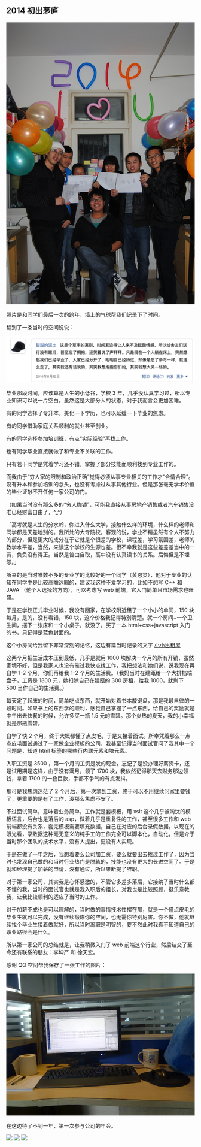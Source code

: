 ## 2014 初出茅庐

![](./2014/1.jpeg)

照片是和同学们最后一次的跨年，墙上的气球帮我们记录下了时间。

翻到了一条当时的空间说说：

![](./2014/2.png)

毕业那段时间，应该算是人生的小低谷，学校 3 年，几乎没认真学习过，所以专业知识可以说一片空白。虽然这是大部分人的状态，对于我而言会更加困难。

有的同学选择了专升本，美化一下学历，也可以延缓一下毕业的焦虑。

有的同学借助家庭关系顺利的就业甚至创业。

有的同学选择参加培训班，有点“实际经验”再找工作。

也有同学毕业直接就做了和专业不关联的工作。

只有若干同学是凭着学习还不错，掌握了部分技能而顺利找到专业工作的。

而我由于“穷人家的限制和政治正确”觉得必须从事专业相关的工作才“合情合理”。没有升本和参加培训的念头，也没有考虑过从事其他行业。但是那张毫无学术价值的毕业证敲不开任何一家公司的门。

（如果当时没有那么多的“穷人枷锁”，可能我直接从事房地产销售或者汽车销售没准已经财富自由了，^\_^）

「高考就是人生的分水岭，你进入什么大学，接触什么样的环境，什么样的老师和同学都是天差地别的。我所处的大专院校，客观的说，学业不精虽然有个人不努力的部分，但是更大的成分在于它就是个很差的学校，课程差，学习氛围差，老师的教学水平差，当然，来读这个学校的生源也差。很不幸我就是这些差差差当中的一员，负负没有得正。当然是咎由自取，高中没有认真读书的关系。后悔但是不埋怨。」

所幸的是当时唯数不多的专业学的比较好的一个同学（黄恩灵），他对于专业的认知在同学中是比较高瞻远瞩的，建议我这种不爱学习的，比如不想写 C++ 和 JAVA （他个人选择的方向），可以考虑写 web 前端，它入门简单且市场需求也旺盛。

于是在学校正式毕业时候，我没有回家，在学校附近租了一个小小的单间，150 块每月，是的，没有看错，150 块，这个价格我记得特别清楚。就一个房间+一个卫生间，摆下一张床和一个小桌子，就没了。买了一本 html+css+javascript 入门的书，只记得是蓝色封面的。

这个小房间给我留下非常深刻的记忆，这边有篇当时记录的文字 [小小出租屋](../../2014/小小出租屋.md)

这两个月把生活成本压到最低，几乎是就用 1000 块解决一个月的所有开销，虽然家境不好，但是我家人也没有催过我快点找工作，我把想法和她们说，说我现在再自学 1-2 个月，你们再给我 1-2 个月的生活费。（我妈当时在建瓯给一个大排档端盘子，工资是 1800 元，她扣除自己在建瓯的 300 房租，给我 1000，就剩下 500 当作自己的生活费。）

每天定了起床的时间，简单吃点东西，就开始对着书本敲键盘，那是我最自律的一段时间。如果书上的东西学的顺利，感觉自己掌握了一点东西，给自己的奖励就是中午出去快餐的时候，允许多买一瓶 1.5 元的雪碧。那个炎热的夏天，我的小幸福就是那瓶雪碧。

自学了快 2 个月，终于大概都懂了点皮毛，于是又接着面试。所幸凭着那么一点点皮毛面试通过了一家做企业模板的公司，我甚至记得当时面试官问了我其中一个问题是，知道 html 标签的哪些行内联元素和块元素。

入职工资是 3500 ，第一个月的工资是发的现金，忘记了是没办理好薪资卡，还是试用期是这样，由于没有满月，领了 1700 块，我依然记得那天去财务那边领钱，拿着 1700 的一叠巨款，手都不争气的有点发抖。

那可是我焦虑迷茫了 2 个月后，第一次拿到工资，终于可以不用继续问家里要钱了，更重要的是有了工作，没那么焦虑不安了。

不过面试简单，意味着业务简单，工作就是套模板，用 xslt 这个几乎被淘汰的模板语言，后台也是落后的 asp，做着几乎是重复性的工作，甚至很多工作和 web 前端都没有关系，套完模板需要填充数据，自己在对应的后台录假数据。以现在的眼光看，录数据这种毫无意义的纯手工的工作完全可以脚本化，自动化，但是介于当时那个团队的技术水平，没有人提出，更没有人实现。

于是在做了一年之后，我想着要么公司加工资，要么就要出去找过工作了，因为当时也发现自己做的和当时行业热门是脱轨的，技能也没有更大的长进空间了。于是就和经理提了加薪的申请，没有通过，所以果断提了辞职。

对于第一家公司，其实我是心怀感激的，不管它多差多落后，它接纳了当时什么都不懂的我，当时的面试官也就是我入职后的组长，对我也是比较照顾，挺乐意教我，让我比较顺利的适应了当时的工作。

对于加薪不成也是可以理解的，当时做的事情技术性摆在那，就是一个懂点皮毛的毕业生就可以完成，没有继续锻炼你的空间，也无需你特别厉害。你不做，他就继续找个毕业生接着做就好，所以当时离职是明智的，要不然此时我真不知道自己的职业路径会是什么。

所以第一家公司的总结就是，让我稍微入门了 web 前端这个行业，然后结交了至今还有联系的朋友：李坤严 和 徐天宏。

感谢 QQ 空间帮我保存了一张工作的图片：

![](./2014/3.jpeg)

在这边待了不到一年，第一次参与公司的年会。

<Pictures :width="300">
<img loading="lazy" src="./2014/y1.jpeg" />
<img loading="lazy" src="./2014/y2.jpeg" />
<img loading="lazy" src="./2014/y3.jpeg" />

</Pictures>
